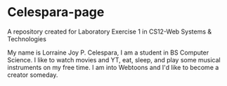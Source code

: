 # Celespara-page
A repository created for Laboratory Exercise 1 in CS12-Web Systems &amp; Technologies

My name is Lorraine Joy P. Celespara, I am a student in BS Computer Science. I like to watch movies and YT, eat, sleep, and play some musical instruments on my free time. I am into Webtoons and I'd like to become a creator someday.